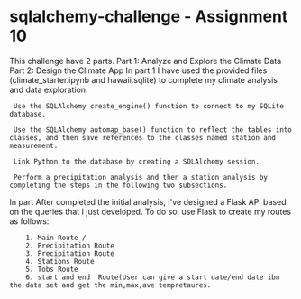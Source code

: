 # sqlalchemy-challenge - Assignment 10
This challenge have 2 parts.
   Part 1: Analyze and Explore the Climate Data
   Part 2: Design the Climate App
In part 1
      I have used the provided files (climate_starter.ipynb and hawaii.sqlite) to complete my climate analysis and data exploration.

     Use the SQLAlchemy create_engine() function to connect to my SQLite database.

     Use the SQLAlchemy automap_base() function to reflect the tables into classes, and then save references to the classes named station and measurement.

     Link Python to the database by creating a SQLAlchemy session.

     Perform a precipitation analysis and then a station analysis by completing the steps in the following two subsections.
     
 In part 
     After completed the initial analysis, I've designed a Flask API based on the queries that I just developed. To do so, use Flask to create my routes as follows:

        1. Main Route /
        2. Precipitation Route
        3. Precipitation Route
        4. Stations Route
        5. Tobs Route
        6. start and end  Route(User can give a start date/end date ibn the data set and get the min,max,ave tempretaures.
